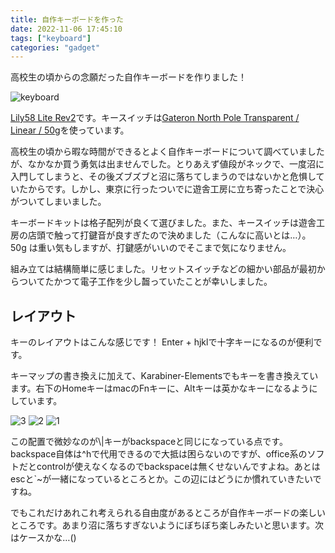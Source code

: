 ```yaml
---
title: 自作キーボードを作った
date: 2022-11-06 17:45:10
tags: ["keyboard"]
categories: "gadget"
---
```


高校生の頃からの念願だった自作キーボードを作りました！

![keyboard](/images/keyboard.png)

[Lily58 Lite Rev2](https://shop.yushakobo.jp/products/consign_lily58-lite-rev2)です。キースイッチは[Gateron North Pole Transparent / Linear / 50g](https://shop.yushakobo.jp/products/5014)を使っています。

高校生の頃から暇な時間ができるとよく自作キーボードについて調べていましたが、なかなか買う勇気は出ませんでした。とりあえず値段がネックで、一度沼に入門してしまうと、その後ズブズブと沼に落ちてしまうのではないかと危惧していたからです。しかし、東京に行ったついでに遊舎工房に立ち寄ったことで決心がついてしまいました。

キーボードキットは格子配列が良くて選びました。また、キースイッチは遊舎工房の店頭で触って打鍵音が良すぎたので決めました（こんなに高いとは…）。50g は重い気もしますが、打鍵感がいいのでそこまで気になりません。

組み立ては結構簡単に感じました。リセットスイッチなどの細かい部品が最初からついてたかつて電子工作を少し齧っていたことが幸いしました。


## レイアウト
キーのレイアウトはこんな感じです！
Enter + hjklで十字キーになるのが便利です。

キーマップの書き換えに加えて、Karabiner-Elementsでもキーを書き換えています。右下のHomeキーはmacのFnキーに、Altキーは英かなキーになるようにしています。

![3](/images/keylayout3.png)
![2](/images/keylayout2.png)
![1](/images/keylayout1.png)

この配置で微妙なのが\\|キーがbackspaceと同じになっている点です。backspace自体は^hで代用できるので大抵は困らないのですが、office系のソフトだとcontrolが使えなくなるのでbackspaceは無くせないんですよね。あとはescと`~が一緒になっているところとか。この辺にはどうにか慣れていきたいですね。

でもこれだけあれこれ考えられる自由度があるところが自作キーボードの楽しいところです。あまり沼に落ちすぎないようにぼちぼち楽しみたいと思います。次はケースかな…()
